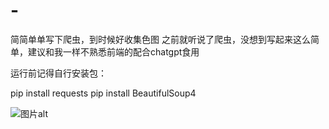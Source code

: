 # -
简简单单写下爬虫，到时候好收集色图
之前就听说了爬虫，没想到写起来这么简单，建议和我一样不熟悉前端的配合chatgpt食用

运行前记得自行安装包：

pip install requests
pip install BeautifulSoup4

![图片alt]("cheems")
